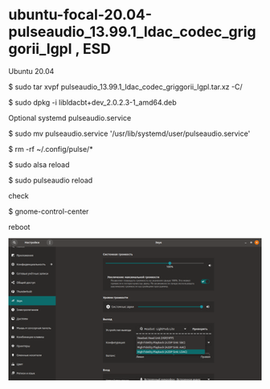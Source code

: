 # ubuntu-focal-20.04-pulseaudio_13.99.1_ldac_codec_griggorii_lgpl , ESD

Ubuntu 20.04

$ sudo tar xvpf pulseaudio_13.99.1_ldac_codec_griggorii_lgpl.tar.xz -C/

$ sudo dpkg -i libldacbt+dev_2.0.2.3-1_amd64.deb

Optional systemd pulseaudio.service

$ sudo mv pulseaudio.service '/usr/lib/systemd/user/pulseaudio.service'

$ rm -rf ~/.config/pulse/*

$ sudo alsa reload

$ sudo pulseaudio reload

check

$ gnome-control-center

reboot

<img src="https://github.com/Griggorii/ubuntu-focal-20.04-pulseaudio_13.99.1_ldac_codec_griggorii_lgpl/blob/master/LDAC-UBUNTU-20.0.4.png" alt="LDAC-UBUNTU-20.0.4.png">
